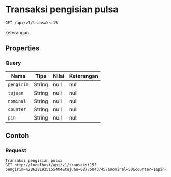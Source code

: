 # Transaksi pengisian pulsa
```http
GET /api/v1/transaksi15
```
keterangan
## Properties
### Query
Nama | Tipe | Nilai | Keterangan
--- | --- | --- | ---
<code>pengirim</code> | String | null | null
<code>tujuan</code> | String | null | null
<code>nominal</code> | String | null | null
<code>counter</code> | String | null | null
<code>pin</code> | String | null | null

## Contoh

### Request
```http
Transaksi pengisian pulsa
GET http://localhost/api/v1/transaksi15?pengirim=%2B6281935155404&tujuan=087758437457&nominal=50&counter=1&pin=1234
```
